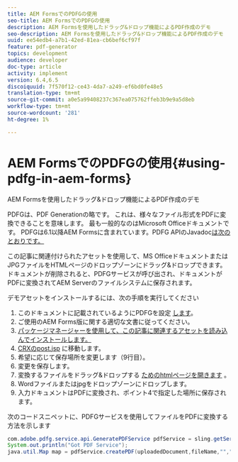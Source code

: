 ```yaml
---
title: AEM FormsでのPDFGの使用
seo-title: AEM FormsでのPDFGの使用
description: AEM Formsを使用したドラッグ&ドロップ機能によるPDF作成のデモ
seo-description: AEM Formsを使用したドラッグ&ドロップ機能によるPDF作成のデモ
uuid: ee54edb4-a7b1-42ed-81ea-cb6bef6cf97f
feature: pdf-generator
topics: development
audience: developer
doc-type: article
activity: implement
version: 6.4,6.5
discoiquuid: 7f570f12-ce43-4da7-a249-ef6bd0fe48e5
translation-type: tm+mt
source-git-commit: a0e5a99408237c367ea075762ffeb3b9e9a5d8eb
workflow-type: tm+mt
source-wordcount: '281'
ht-degree: 1%

---
```



# AEM FormsでのPDFGの使用{#using-pdfg-in-aem-forms}

AEM Formsを使用したドラッグ&amp;ドロップ機能によるPDF作成のデモ

PDFGは、PDF Generationの略です。 これは、様々なファイル形式をPDFに変換できることを意味します。 最も一般的なのはMicrosoft Officeドキュメントです。 PDFGは6.1以降AEM Formsに含まれています。PDFG APIのJavadoc[は次のとおりです。](https://helpx.adobe.com/experience-manager/6-3/forms/using/aem-document-services-programmatically.html#PDFGeneratorService)

この記事に関連付けられたアセットを使用して、MS OfficeドキュメントまたはJPGファイルをHTMLページのドロップゾーンにドラッグ&amp;ドロップできます。 ドキュメントが削除されると、PDFGサービスが呼び出され、ドキュメントがPDFに変換されてAEM Serverのファイルシステムに保存されます。

デモアセットをインストールするには、次の手順を実行してください

1. このドキュメントに記載されているようにPDFGを設定 [します](https://helpx.adobe.com/experience-manager/6-4/forms/using/install-configure-pdf-generator.html)。
1. ご使用のAEM Forms版に関する適切な文書に従ってください。
1. [パッケージマネージャーを使用して、この記事に関連するアセットを読み込んでインストールします。](assets/createpdfgdemov2.zip)
1. [CRXのpost.jsp](http://localhost:4502/apps/AemFormsSamples/components/createPDF/POST.jsp) に移動します。
1. 希望に応じて保存場所を変更します（9行目）。
1. 変更を保存します。
1. 変換するファイルをドラッグ&amp;ドロップする [ ためのhtmlページを開きます](http://localhost:4502/content/DocumentServices/CreatePDFG.html) 。
1. Wordファイルまたはjpgをドロップゾーンにドロップします。
1. 入力ドキュメントはPDFに変換され、ポイント4で指定した場所に保存されます。

次のコードスニペットに、PDFGサービスを使用してファイルをPDFに変換する方法を示します

```java
com.adobe.pdfg.service.api.GeneratePDFService pdfService = sling.getService(com.adobe.pdfg.service.api.GeneratePDFService.class);
System.out.println("Got PDF Service");
java.util.Map map = pdfService.createPDF(uploadedDocument,fileName,"","Standard","No Security", null, null);
```

